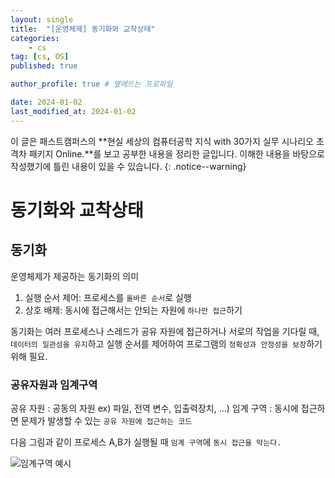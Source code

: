 ```yaml
---
layout: single
title:  "[운영체제] 동기화와 교착상태"
categories: 
    - cs
tag: [cs, OS]
published: true

author_profile: true # 옆에뜨는 프로파일

date: 2024-01-02
last_modified_at: 2024-01-02
---
```



이 글은 패스트캠퍼스의 **현실 세상의 컴퓨터공학 지식 with 30가지 실무 시나리오 초격차 패키지 Online.**를 보고 공부한 내용을 정리한 글입니다.
이해한 내용을 바탕으로 작성했기에 틀린 내용이 있을 수 있습니다.
{: .notice--warning}

# 동기화와 교착상태

## 동기화
운영체제가 제공하는 동기화의 의미
1. 실행 순서 제어: 프로세스를 `올바른 순서`로 실행
2. 상호 배제: 동시에 접근해서는 안되는 자원에 `하나만 접근`하기

동기화는 여러 프로세스나 스레드가 공유 자원에 접근하거나 서로의 작업을 기다릴 때, `데이터의 일관성을 유지`하고 실행 순서를 제어하여 프로그램의 `정확성과 안정성을 보장`하기 위해 필요.

### 공유자원과 임계구역
공유 자원 : 공동의 자원 ex) 파일, 전역 변수, 입출력장치, ...)
임계 구역 : 동시에 접근하면 문제가 발생할 수 있는 `공유 자원에 접근하는 코드`

다음 그림과 같이 프로세스 A,B가 실행될 때 `임계 구역`에 `동시 접근을 막는다.`

![임계구역 예시](https://github.com/novicehog/comments/assets/131991619/5fba1f58-0329-448f-8bc2-7b8328fed825)
